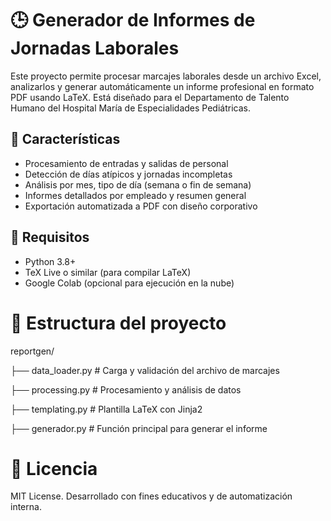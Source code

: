 # 🕒 Generador de Informes de Jornadas Laborales

Este proyecto permite procesar marcajes laborales desde un archivo Excel, analizarlos y generar automáticamente un informe profesional en formato PDF usando LaTeX. Está diseñado para el Departamento de Talento Humano del Hospital María de Especialidades Pediátricas.

## 📄 Características

- Procesamiento de entradas y salidas de personal  
- Detección de días atípicos y jornadas incompletas  
- Análisis por mes, tipo de día (semana o fin de semana)  
- Informes detallados por empleado y resumen general  
- Exportación automatizada a PDF con diseño corporativo  

## 🚀 Requisitos

- Python 3.8+  
- TeX Live o similar (para compilar LaTeX)  
- Google Colab (opcional para ejecución en la nube)  

# 📂 Estructura del proyecto
reportgen/

├── data_loader.py         # Carga y validación del archivo de marcajes

├── processing.py          # Procesamiento y análisis de datos

├── templating.py          # Plantilla LaTeX con Jinja2

├── generador.py           # Función principal para generar el informe

# 📄 Licencia

MIT License. Desarrollado con fines educativos y de automatización interna.
